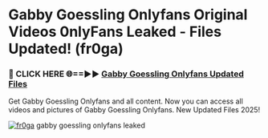 # Gabby Goessling Onlyfans Original Videos 0nlyFans Leaked - Files Updated! (fr0ga)

<h3>🔴 CLICK HERE 🌐==►► <a href="https://tinyurl.com/2jnfzry5" rel="nofollow">Gabby Goessling Onlyfans Updated Files</a></h3>

Get Gabby Goessling Onlyfans and all content. Now you can access all videos and pictures of Gabby Goessling Onlyfans. New Updated Files 2025!

[![fr0ga](https://i.imgur.com/GyGTBgg.gif)](https://tinyurl.com/2jnfzry5)
gabby goessling onlyfans leaked